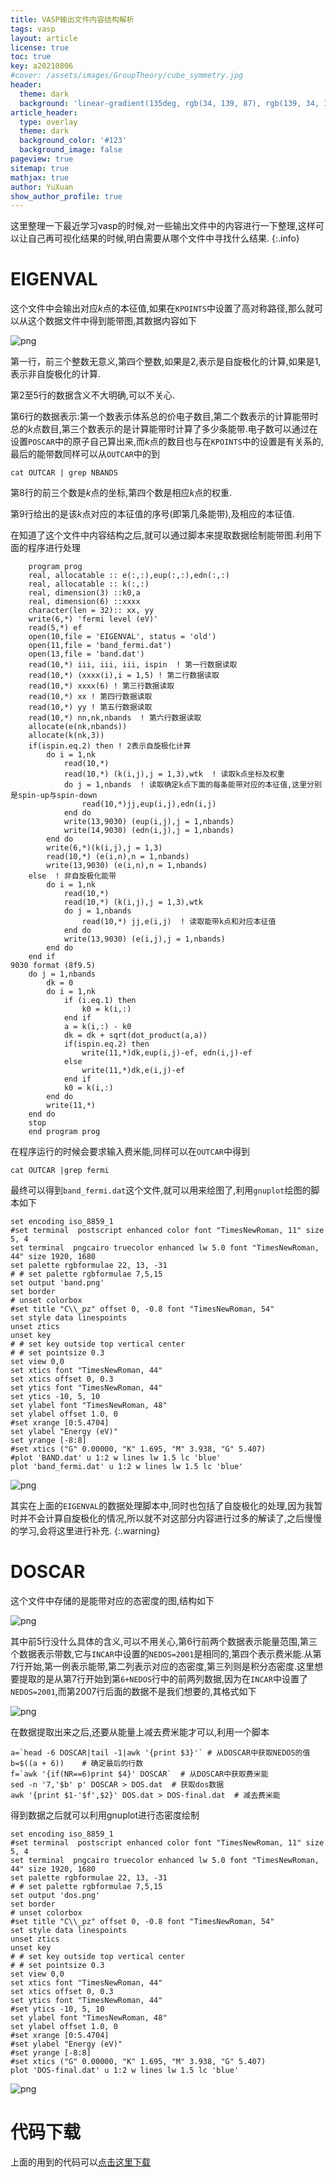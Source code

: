 ```yaml
---
title: VASP输出文件内容结构解析
tags: vasp
layout: article
license: true
toc: true
key: a20210806
#cover: /assets/images/GroupTheory/cube_symmetry.jpg
header:
  theme: dark
  background: 'linear-gradient(135deg, rgb(34, 139, 87), rgb(139, 34, 139))'
article_header:
  type: overlay
  theme: dark
  background_color: '#123'
  background_image: false
pageview: true
sitemap: true
mathjax: true
author: YuXuan
show_author_profile: true
---
```

这里整理一下最近学习vasp的时候,对一些输出文件中的内容进行一下整理,这样可以让自己再可视化结果的时候,明白需要从哪个文件中寻找什么结果.
{:.info}
<!--more-->
# EIGENVAL
这个文件中会输出对应$k$点的本征值,如果在`KPOINTS`中设置了高对称路径,那么就可以从这个数据文件中得到能带图,其数据内容如下

![png](/assets/images/vasp/eig-1.png)

第一行，前三个整数无意义,第四个整数,如果是2,表示是自旋极化的计算,如果是1,表示非自旋极化的计算.

第2至5行的数据含义不大明确,可以不关心.

第6行的数据表示:第一个数表示体系总的价电子数目,第二个数表示的计算能带时总的$k$点数目,第三个数表示的是计算能带时计算了多少条能带.电子数可以通过在设置`POSCAR`中的原子自己算出来,而$k$点的数目也与在`KPOINTS`中的设置是有关系的,最后的能带数同样可以从`OUTCAR`中的到
```shell
cat OUTCAR | grep NBANDS
```

第8行的前三个数是$k$点的坐标,第四个数是相应$k$点的权重.

第9行给出的是该$k$点对应的本征值的序号(即第几条能带),及相应的本征值.

在知道了这个文件中内容结构之后,就可以通过脚本来提取数据绘制能带图.利用下面的程序进行处理
```shell
    program prog
    real, allocatable :: e(:,:),eup(:,:),edn(:,:)
    real, allocatable :: k(:,:)
    real, dimension(3) ::k0,a
    real, dimension(6) ::xxxx
    character(len = 32):: xx, yy
    write(6,*) 'fermi level (eV)'
    read(5,*) ef
    open(10,file = 'EIGENVAL', status = 'old')
    open(11,file = 'band_fermi.dat')
    open(13,file = 'band.dat')
    read(10,*) iii, iii, iii, ispin  ! 第一行数据读取
    read(10,*) (xxxx(i),i = 1,5) ! 第二行数据读取
    read(10,*) xxxx(6) ! 第三行数据读取
    read(10,*) xx ! 第四行数据读取
    read(10,*) yy ! 第五行数据读取
    read(10,*) nn,nk,nbands  ! 第六行数据读取
    allocate(e(nk,nbands))
    allocate(k(nk,3))
    if(ispin.eq.2) then ! 2表示自旋极化计算
        do i = 1,nk
            read(10,*)
            read(10,*) (k(i,j),j = 1,3),wtk  ! 读取k点坐标及权重
            do j = 1,nbands  ! 读取确定k点下面的每条能带对应的本征值,这里分别是spin-up与spin-down
                read(10,*)jj,eup(i,j),edn(i,j)
            end do
            write(13,9030) (eup(i,j),j = 1,nbands)
            write(14,9030) (edn(i,j),j = 1,nbands)
        end do
        write(6,*)(k(i,j),j = 1,3)
        read(10,*) (e(i,n),n = 1,nbands)
        write(13,9030) (e(i,n),n = 1,nbands)
    else  ! 非自旋极化能带
        do i = 1,nk
            read(10,*)
            read(10,*) (k(i,j),j = 1,3),wtk
            do j = 1,nbands
                read(10,*) jj,e(i,j)  ! 读取能带k点和对应本征值
            end do
            write(13,9030) (e(i,j),j = 1,nbands)
        end do
    end if
9030 format (8f9.5)
    do j = 1,nbands
        dk = 0
        do i = 1,nk
            if (i.eq.1) then
                k0 = k(i,:)
            end if
            a = k(i,:) - k0
            dk = dk + sqrt(dot_product(a,a))
            if(ispin.eq.2) then
                write(11,*)dk,eup(i,j)-ef, edn(i,j)-ef
            else
                write(11,*)dk,e(i,j)-ef
            end if
            k0 = k(i,:)
        end do
        write(11,*)
    end do
    stop
    end program prog
```
在程序运行的时候会要求输入费米能,同样可以在`OUTCAR`中得到
```shell
cat OUTCAR |grep fermi
```
最终可以得到`band_fermi.dat`这个文件,就可以用来绘图了,利用`gnuplot`绘图的脚本如下
```shell
set encoding iso_8859_1
#set terminal  postscript enhanced color font "TimesNewRoman, 11" size 5, 4
set terminal  pngcairo truecolor enhanced lw 5.0 font "TimesNewRoman, 44" size 1920, 1680
set palette rgbformulae 22, 13, -31
# # set palette rgbformulae 7,5,15
set output 'band.png'
set border
# unset colorbox
#set title "C\\_pz" offset 0, -0.8 font "TimesNewRoman, 54"
set style data linespoints
unset ztics
unset key
# # set key outside top vertical center
# # set pointsize 0.3
set view 0,0
set xtics font "TimesNewRoman, 44"
set xtics offset 0, 0.3
set ytics font "TimesNewRoman, 44"
set ytics -10, 5, 10
set ylabel font "TimesNewRoman, 48"
set ylabel offset 1.0, 0
#set xrange [0:5.4704]
set ylabel "Energy (eV)"
set yrange [-8:8]
#set xtics ("G" 0.00000, "K" 1.695, "M" 3.938, "G" 5.407)
#plot 'BAND.dat' u 1:2 w lines lw 1.5 lc 'blue'
plot 'band_fermi.dat' u 1:2 w lines lw 1.5 lc 'blue'
```

![png](/assets/images/vasp/eig-1-band.png)

其实在上面的`EIGENVAL`的数据处理脚本中,同时也包括了自旋极化的处理,因为我暂时并不会计算自旋极化的情况,所以就不对这部分内容进行过多的解读了,之后慢慢的学习,会将这里进行补充.
{:.warning}

# DOSCAR
这个文件中存储的是能带对应的态密度的图,结构如下

![png](/assets/images/vasp/dos-1.png)

其中前5行没什么具体的含义,可以不用关心,第6行前两个数据表示能量范围,第三个数据表示带数,它与`INCAR`中设置的`NEDOS=2001`是相同的,第四个表示费米能.从第7行开始,第一例表示能带,第二列表示对应的态密度,第三列则是积分态密度.这里想要提取的是从第7行开始到第`6+NEDOS`行中的前两列数据,因为在`INCAR`中设置了`NEDOS=2001`,而第2007行后面的数据不是我们想要的,其格式如下

![png](/assets/images/vasp/dos-2.png)

在数据提取出来之后,还要从能量上减去费米能才可以,利用一个脚本
```shell
a=`head -6 DOSCAR|tail -1|awk '{print $3}'` # 从DOSCAR中获取NEDOS的值
b=$((a + 6))    # 确定最后的行数
f=`awk '{if(NR==6)print $4}' DOSCAR`  # 从DOSCAR中获取费米能
sed -n '7,'$b' p' DOSCAR > DOS.dat  # 获取dos数据
awk '{print $1-'$f',$2}' DOS.dat > DOS-final.dat  # 减去费米能
```
得到数据之后就可以利用gnuplot进行态密度绘制
```shell
set encoding iso_8859_1
#set terminal  postscript enhanced color font "TimesNewRoman, 11" size 5, 4
set terminal  pngcairo truecolor enhanced lw 5.0 font "TimesNewRoman, 44" size 1920, 1680
set palette rgbformulae 22, 13, -31
# # set palette rgbformulae 7,5,15
set output 'dos.png'
set border
# unset colorbox
#set title "C\\_pz" offset 0, -0.8 font "TimesNewRoman, 54"
set style data linespoints
unset ztics
unset key
# # set key outside top vertical center
# # set pointsize 0.3
set view 0,0
set xtics font "TimesNewRoman, 44"
set xtics offset 0, 0.3
set ytics font "TimesNewRoman, 44"
#set ytics -10, 5, 10
set ylabel font "TimesNewRoman, 48"
set ylabel offset 1.0, 0
#set xrange [0:5.4704]
#set ylabel "Energy (eV)"
#set yrange [-8:8]
#set xtics ("G" 0.00000, "K" 1.695, "M" 3.938, "G" 5.407)
plot 'DOS-final.dat' u 1:2 w lines lw 1.5 lc 'blue'
```

![png](/assets/images/vasp/dos-3.png)

# 代码下载
上面的用到的代码可以[点击这里下载](/assets/data/vasp-script.zip)

